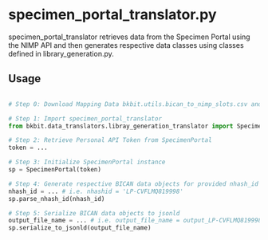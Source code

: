 # specimen_portal_translator.py

specimen_portal_translator retrieves data from the Specimen Portal using the NIMP API and then generates respective data classes using classes defined in library_generation.py. 

## Usage 

```python

# Step 0: Download Mapping Data bkbit.utils.bican_to_nimp_slots.csv and set correct path in specimen_portal_translator.py line 7

# Step 1: Import specimen_portal_translator
from bkbit.data_translators.libray_generation_translator import SpecimenPortal

# Step 2: Retrieve Personal API Token from SpecimenPortal
token = ... 

# Step 3: Initialize SpecimenPortal instance
sp = SpecimenPortal(token)

# Step 4: Generate respective BICAN data objects for provided nhash_id and its ancestors:
nhash_id = ... # i.e. nhashid = 'LP-CVFLMQ819998'
sp.parse_nhash_id(nhash_id)

# Step 5: Serialize BICAN data objects to jsonld 
output_file_name = ... # i.e. output_file_name = output_LP-CVFLMQ819998.jsonld
sp.serialize_to_jsonld(output_file_name)
```